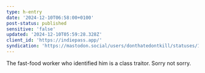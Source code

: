 ```yaml
---
type: h-entry
date: '2024-12-10T06:58:00+0100'
post-status: published
sensitive: 'false'
updated: '2024-12-10T05:59:28.328Z'
client_id: 'https://indiepass.app/'
syndication: 'https://mastodon.social/users/donthatedontkill/statuses/113626995537904024'
---
```

The fast-food worker who identified him is a class traitor. Sorry not sorry.
